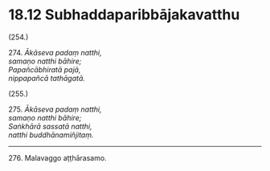 # 18.12 Subhaddaparibbājakavatthu

(254.)

274\. _Ākāseva padaṃ natthi,_  
_samaṇo natthi bāhire;_  
_Papañcābhiratā pajā,_  
_nippapañcā tathāgatā._  

(255.)

275\. _Ākāseva padaṃ natthi,_  
_samaṇo natthi bāhire;_  
_Saṅkhārā sassatā natthi,_  
_natthi buddhānamiñjitaṃ._  

---

276\. Malavaggo aṭṭhārasamo.
